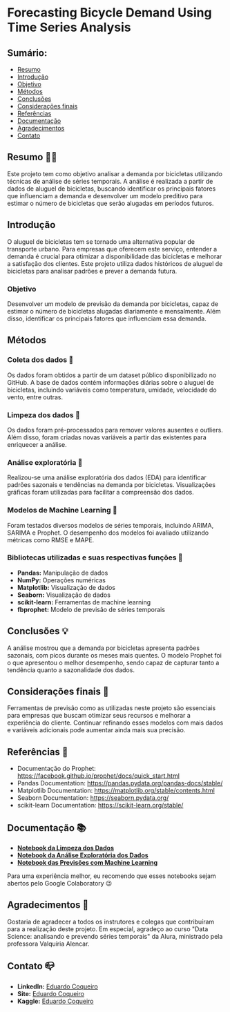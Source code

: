 # Forecasting Bicycle Demand Using Time Series Analysis

## Sumário:
- [Resumo](#resumo)
- [Introdução](#introdução)
- [Objetivo](#objetivo)
- [Métodos](#métodos)
- [Conclusões](#conclusões)
- [Considerações finais](#considerações-finais)
- [Referências](#referências)
- [Documentação](#documentação)
- [Agradecimentos](#agradecimentos)
- [Contato](#contato)

## Resumo 🏃‍♀️
Este projeto tem como objetivo analisar a demanda por bicicletas utilizando técnicas de análise de séries temporais. A análise é realizada a partir de dados de aluguel de bicicletas, buscando identificar os principais fatores que influenciam a demanda e desenvolver um modelo preditivo para estimar o número de bicicletas que serão alugadas em períodos futuros.

## Introdução
O aluguel de bicicletas tem se tornado uma alternativa popular de transporte urbano. Para empresas que oferecem este serviço, entender a demanda é crucial para otimizar a disponibilidade das bicicletas e melhorar a satisfação dos clientes. Este projeto utiliza dados históricos de aluguel de bicicletas para analisar padrões e prever a demanda futura.

### Objetivo
Desenvolver um modelo de previsão da demanda por bicicletas, capaz de estimar o número de bicicletas alugadas diariamente e mensalmente. Além disso, identificar os principais fatores que influenciam essa demanda.

## Métodos
### Coleta dos dados 🎲
Os dados foram obtidos a partir de um dataset público disponibilizado no GitHub. A base de dados contém informações diárias sobre o aluguel de bicicletas, incluindo variáveis como temperatura, umidade, velocidade do vento, entre outras.

### Limpeza dos dados 🧹
Os dados foram pré-processados para remover valores ausentes e outliers. Além disso, foram criadas novas variáveis a partir das existentes para enriquecer a análise.

### Análise exploratória 🤿
Realizou-se uma análise exploratória dos dados (EDA) para identificar padrões sazonais e tendências na demanda por bicicletas. Visualizações gráficas foram utilizadas para facilitar a compreensão dos dados.

### Modelos de Machine Learning 🔮
Foram testados diversos modelos de séries temporais, incluindo ARIMA, SARIMA e Prophet. O desempenho dos modelos foi avaliado utilizando métricas como RMSE e MAPE.

### Bibliotecas utilizadas e suas respectivas funções 🐍
- **Pandas:** Manipulação de dados
- **NumPy:** Operações numéricas
- **Matplotlib:** Visualização de dados
- **Seaborn:** Visualização de dados
- **scikit-learn:** Ferramentas de machine learning
- **fbprophet:** Modelo de previsão de séries temporais

## Conclusões 💡
A análise mostrou que a demanda por bicicletas apresenta padrões sazonais, com picos durante os meses mais quentes. O modelo Prophet foi o que apresentou o melhor desempenho, sendo capaz de capturar tanto a tendência quanto a sazonalidade dos dados.

## Considerações finais 🚀
Ferramentas de previsão como as utilizadas neste projeto são essenciais para empresas que buscam otimizar seus recursos e melhorar a experiência do cliente. Continuar refinando esses modelos com mais dados e variáveis adicionais pode aumentar ainda mais sua precisão.

## Referências 📄
- Documentação do Prophet: https://facebook.github.io/prophet/docs/quick_start.html
- Pandas Documentation: https://pandas.pydata.org/pandas-docs/stable/
- Matplotlib Documentation: https://matplotlib.org/stable/contents.html
- Seaborn Documentation: https://seaborn.pydata.org/
- scikit-learn Documentation: https://scikit-learn.org/stable/

## Documentação 📚
- **[Notebook da Limpeza dos Dados](link_do_notebook_limpeza)**
- **[Notebook da Análise Exploratória dos Dados](link_do_notebook_eda)**
- **[Notebook das Previsões com Machine Learning](link_do_notebook_ml)**

Para uma experiência melhor, eu recomendo que esses notebooks sejam abertos pelo Google Colaboratory 😉

## Agradecimentos 👏
Gostaria de agradecer a todos os instrutores e colegas que contribuíram para a realização deste projeto. Em especial, agradeço ao curso "Data Science: analisando e prevendo séries temporais" da Alura, ministrado pela professora Valquíria Alencar.

## Contato 📪
- **LinkedIn:** [Eduardo Coqueiro](https://www.linkedin.com/in/eduardocoqueiro/)
- **Site:** [Eduardo Coqueiro](https://dataguy.my.canva.site/eduardo-coqueiro)
- **Kaggle:** [Eduardo Coqueiro](https://www.kaggle.com)
